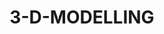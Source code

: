 ---
title: "3-D-MODELLING"
description: "Our methodology is an array of design engineering services concerning all the aspects of a project development."
image: "https://i.ibb.co/v3j6qpr/3-D-MODELLING.jpg"
service: "frontendengineering"
---